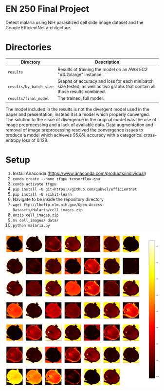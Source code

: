 # EN 250 Final Project

Detect malaria using NIH parasitized cell slide image dataset and the Google EfficientNet architecture.

# Directories

| Directory               | Description                                                                                                                |
| ----------------------- | -------------------------------------------------------------------------------------------------------------------------- |
| `results`               | Results of training the model on an AWS EC2 "p3.2xlarge" instance.                                                         |
| `results/by_batch_size` | Graphs of accuracy and loss for each minibatch size tested, as well as two graphs that contain all those results combined. |
| `results/final_model`   | The trained, full model.                                                                                                   |

The model included in the results is not the divergent model used in the paper and presentation, instead it is a model which properly converged. The solution to the issue of divergence in the original model was the use of image preprocessing and a lack of available data. Data augmentation and removal of image preprocessing resolved the convergence issues to produce a model which achieves 95.8% accuracy with a categorical cross-entropy loss of 0.128.

# Setup

1. Install Anaconda (https://www.anaconda.com/products/individual)
2. `conda create --name tfgpu tensorflow-gpu`
3. `conda activate tfgpu`
4. `pip install -U git+https://github.com/qubvel/efficientnet`
5. `pip install -U scikit-learn`
6. Navigate to be inside the repository directory
7. `wget ftp://lhcftp.nlm.nih.gov/Open-Access-Datasets/Malaria/cell_images.zip`
8. `unzip cell_images.zip`
9. `mv cell_images/ data/`
10. `python malaria.py`

![Stem activation layer activation maps](assets/stem_activations.png)

